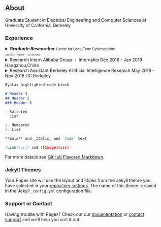 ## About

Graduate Student in Electrical Engineering and Computer Sciences at Unversity of California, Berkeley

### Experience

<details>
  <summary>
    <font style="font-size:1.0em;font-weight:bold;font-style:italic;font-color:black;">Graduate Researcher</font>
    <font style="font-size:0.8em;">Center for Long-Term Cybersecurity</font><br/>
    <font style="font-size:0.5em;font-style:italic;">  Jan 2019 - Present</font>
    <font style="font-size:0.5em;font-style:italic;">  ・UC Berkeley</font>
  </summary>
(Began as an undergraduate research assistant) Supervised by Prof. Dawn Song and collaborated with postdoctoral researcher Min Du on research projects related to deep learning and security.

Lifelong anomaly detection through unlearning:
• Developed LSTM models to analyze system log files.
• Maintained a small memory set of labeled data to prevent catastrophic forgetting.
• Developed a process that is much easier and faster than retraining the system from scratch.
• The experiment results show a reduction of up to 77.3% false positives and up to 76.6% false negatives on real anomaly detection dataset (Paper presented in CCS'19).

Adversarial enhancement for community detection in networks:
• Designs multi-objective fitness function and auto-threshold to solve the resolution limit problem and achieve consensus partition.
• Evaluated on existing community detection algorithms and the improvement of performance was 10%-30%.
• Adversarial experiments show that proposed methods can achieve stronger defense against community detection deception (Paper presented in arXiv).

Time-aware gradient attack on dynamic network link prediction:
• Utilized the gradient information generated by DDNE across different snapshots to rewire a few links and consider the dynamic natures of real-world systems.
• Implemented TGA in two ways: one is based on traversal search and greedy search.
• Evaluated the data from real-world scenarios and the comprehensive experiments show the attack success rate has increased by 20%-40% using TGA. (Paper presented in arXiv).

NDSGD: A practical method to improve robustness of deep learning model on noisy dataset:
• Used noisy data clipping and group to reduce the influence of noisy data.
• Added robustness factors to reduce the oscillation of the loss curve and tune the hyper-parameters to learn optimal models.
• Evaluated the celebrated datasets and the performance surpassed the state-of-the-art.
</details>


<details>
  <summary>
    Research Intern
    Alibaba Group ・ Internship
    Dec 2018 - Jan 2019
    Hangzhou,China
  </summary>
  
Participated in a project on database security, i.e., assisted in parsing unstructured, free-text log entries into structured representation and developing Long Short-Term Memory (LSTM) model for detection of abnormal conditions of database.
  
</details>

<details>
  <summary>
    Research Assistant
    Berkeley Artificial Intelligence Research
    May 2018 - Nov 2018
    UC Berkeley
  </summary>
Collaborated with PhD student Xiangyu Yue (Advisor: Prof. Kurt Keutzer) on research projects related to deep learning.

Domain Adaptation for Road-object Segmentation:
• Developed a semantic-based scene method which enables to realize 3D-object segmentation from a point-wise label map, using a domain-adaptation training method to reduce the distribution gap between synthetic data and real data so as to enhance the performance of model.

Autonomous driving with SqueezeNet and CNN:
• Developed Convolutional Neural Network (CNN) models in TensorFlow to classify images.
• Conducted image segmentation on KITTI dataset and model training based on SqueezeNet and CNN, aiming to collect data from GTA-V (an action-adventure video game) and further using this dataset to train CNN model for autonomous driving.
</details>


```markdown
Syntax highlighted code block

# Header 1
## Header 2
### Header 3

- Bulleted
- List

1. Numbered
2. List

**Bold** and _Italic_ and `Code` text

[Link](url) and ![Image](src)
```

For more details see [GitHub Flavored Markdown](https://guides.github.com/features/mastering-markdown/).

### Jekyll Themes

Your Pages site will use the layout and styles from the Jekyll theme you have selected in your [repository settings](https://github.com/danson881125/danson881125.github.io/settings). The name of this theme is saved in the Jekyll `_config.yml` configuration file.

### Support or Contact

Having trouble with Pages? Check out our [documentation](https://help.github.com/categories/github-pages-basics/) or [contact support](https://github.com/contact) and we’ll help you sort it out.
